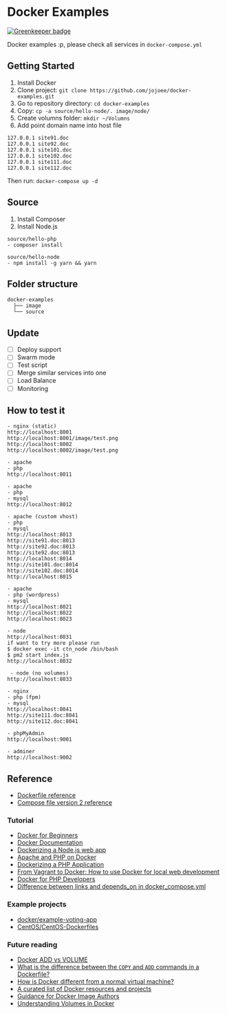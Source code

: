 # Docker Examples

[![Greenkeeper badge](https://badges.greenkeeper.io/jojoee/docker-examples.svg)](https://greenkeeper.io/)

Docker examples :p, please check all services in `docker-compose.yml`

## Getting Started

1. Install Docker
2. Clone project: `git clone https://github.com/jojoee/docker-examples.git`
3. Go to repository directory: `cd docker-examples`
4. Copy: `cp -a source/hello-node/. image/node/`
5. Create volumns folder: `mkdir ~/Volumns`
6. Add point domain name into host file
```
127.0.0.1 site91.doc
127.0.0.1 site92.doc
127.0.0.1 site101.doc
127.0.0.1 site102.doc
127.0.0.1 site111.doc
127.0.0.1 site112.doc
```

Then run: `docker-compose up -d`

## Source

1. Install Composer
2. Install Node.js

```
source/hello-php
- composer install

source/hello-node
- npm install -g yarn && yarn
```

## Folder structure

```
docker-examples
  ├── image
  └── source
```

## Update

- [ ] Deploy support
- [ ] Swarm mode
- [ ] Test script
- [ ] Merge similar services into one
- [ ] Load Balance
- [ ] Monitoring

## How to test it

```
- nginx (static)
http://localhost:8001
http://localhost:8001/image/test.png
http://localhost:8002
http://localhost:8002/image/test.png

- apache
- php
http://localhost:8011

- apache
- php
- mysql
http://localhost:8012

- apache (custom vhost)
- php
- mysql
http://localhost:8013
http://site91.doc:8013
http://site92.doc:8013
http://site92.doc:8013
http://localhost:8014
http://site101.doc:8014
http://site102.doc:8014
http://localhost:8015

- apache
- php (wordpress)
- mysql
http://localhost:8021
http://localhost:8022
http://localhost:8023

- node
http://localhost:8031
if want to try more please run
$ docker exec -it ctn_node /bin/bash
$ pm2 start index.js
http://localhost:8032

 - node (no volumes)
http://localhost:8033

- nginx
- php (fpm)
- mysql
http://localhost:8041
http://site111.doc:8041
http://site112.doc:8041

- phpMyAdmin
http://localhost:9001

- adminer
http://localhost:9002
```

## Reference

- [Dockerfile reference](https://docs.docker.com/engine/reference/builder/)
- [Compose file version 2 reference](https://docs.docker.com/compose/compose-file/compose-file-v2/)

### Tutorial

- [Docker for Beginners](https://prakhar.me/docker-curriculum/)
- [Docker Documentation](https://docs.docker.com/)
- [Dockerizing a Node.js web app](https://nodejs.org/en/docs/guides/nodejs-docker-webapp/)
- [Apache and PHP on Docker](https://writing.pupius.co.uk/apache-and-php-on-docker-44faef716150)
- [Dockerizing a PHP Application](https://semaphoreci.com/community/tutorials/dockerizing-a-php-application)
- [From Vagrant to Docker: How to use Docker for local web development](http://tech.osteel.me/posts/2015/12/18/from-vagrant-to-docker-how-to-use-docker-for-local-web-development.html)
- [Docker for PHP Developers](http://www.newmediacampaigns.com/blog/docker-for-php-developers)
- [Difference between links and depends_on in docker_compose.yml](http://stackoverflow.com/questions/35832095/difference-between-links-and-depends-on-in-docker-compose-yml)

### Example projects

- [docker/example-voting-app](https://github.com/docker/example-voting-app)
- [CentOS/CentOS-Dockerfiles](https://github.com/CentOS/CentOS-Dockerfiles)

### Future reading

- [Docker ADD vs VOLUME](http://stackoverflow.com/questions/27735706/docker-add-vs-volume)
- [What is the difference between the `COPY` and `ADD` commands in a Dockerfile?](http://stackoverflow.com/questions/24958140/what-is-the-difference-between-the-copy-and-add-commands-in-a-dockerfile)
- [How is Docker different from a normal virtual machine?](http://stackoverflow.com/questions/16047306/how-is-docker-different-from-a-normal-virtual-machine)
- [A curated list of Docker resources and projects](https://github.com/veggiemonk/awesome-docker)
- [Guidance for Docker Image Authors](http://www.projectatomic.io/docs/docker-image-author-guidance/)
- [Understanding Volumes in Docker](http://container-solutions.com/understanding-volumes-docker/)
